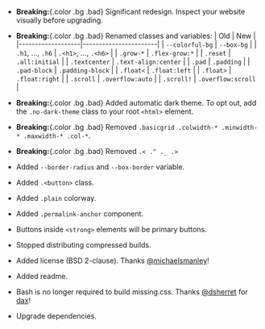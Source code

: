 
 - **Breaking:**{.color .bg .bad} Significant redesign. Inspect your website visually before upgrading.
 - **Breaking:**{.color .bg .bad} Renamed classes and variables:
    | Old               | New                   |
    |-------------------|-----------------------|
    | `--colorful-bg`   | `--box-bg`            |
    | `.h1`, ..., `.h6` | `.<h1>`, ..., `.<h6>` |
    | `.grow-*`         | `.flex-grow:*`        |
    | `.reset`          | `.all:initial`        |
    | `.textcenter`     | `.text-align:center`  |
    | `.pad`            | `.padding`            |
    | `.pad-block`      | `.padding-block`      |
    | `.float<`         | `.float:left`         |
    | `.float>`         | `.float:right`        |
    | `.scroll`         | `.overflow:auto`      |
    | `.scroll!`        | `.overflow:scroll`    |

 - **Breaking:**{.color .bg .bad} Added automatic dark theme. To opt out, add the `.no-dark-theme` class to your root `<html>` element.
 - **Breaking:**{.color .bg .bad} Removed `.basicgrid .colwidth-* .minwidth-* .maxwidth-* .col-*`.
 - **Breaking:**{.color .bg .bad} Removed `.< .^ ._ .>`
 - Added `--border-radius` and `--box-border` variable.
 - Added `.<button>` class.
 - Added `.plain` colorway.
 - Added `.permalink-anchor` component.
 - Buttons inside `<strong>` elements will be primary buttons.
 - Stopped distributing compressed builds.
 - Added license (BSD 2-clause). Thanks [@michaelsmanley]!
 - Added readme.
 - Bash is no longer required to build missing.css. Thanks [@dsherret] for [dax]!
 - Upgrade dependencies.

[@michaelsmanley]: https://github.com/michaelsmanley
[@dsherret]: https://github.com/dsherret
[dax]: https://github.com/dsherret/dax
